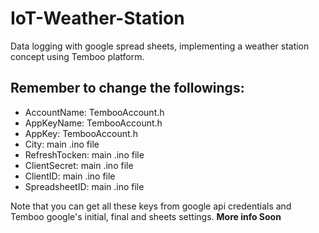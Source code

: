 # IoT-Weather-Station
Data logging with google spread sheets, implementing a weather station concept using Temboo platform.

## Remember to change the followings:
- AccountName: TembooAccount.h
- AppKeyName: TembooAccount.h
- AppKey: TembooAccount.h
- City: main .ino file
- RefreshTocken: main .ino file
- ClientSecret: main .ino file
- ClientID: main .ino file
- SpreadsheetID: main .ino file

Note that you can get all these keys from google api credentials and Temboo google's initial, final and sheets settings.
**More info Soon**
